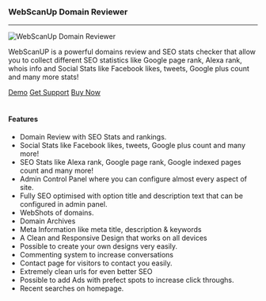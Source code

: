 ### WebScanUp Domain Reviewer 

---

<img alt="WebScanUp Domain Reviewer" data-src="holder.js/100%x225/webscanup/text:WebScanUp Domain Reviewer">

<script>
Holder.add_theme("webscanup", {background:"#30659B", foreground:"#ffffff", size: 0.2}).run()
</script>

WebScanUP is a powerful domains review and SEO stats checker that allow you to collect different SEO statistics like Google page rank, Alexa rank, whois info and Social Stats like Facebook likes, tweets, Google plus count and many more stats!

<div class="btn-group btn-group-justified">
	<a href="http://v5.websterfolks.com/demo/webscanup" class="btn btn-info">Demo</a>
	<a href="http://v5.websterfolks.com/support/webscanup" class="btn btn-success">Get Support</a>
	<a href="http://v5.websterfolks.com/go/webscanup" class="btn btn-info">Buy Now</a>
</div>

<br>

#### Features
- Domain Review with SEO Stats and rankings.
- Social Stats like Facebook likes, tweets, Google plus count and many more!
- SEO Stats like Alexa rank, Google page rank, Google indexed pages count and many more!
- Admin Control Panel where you can configure almost every aspect of site.
- Fully SEO optimised with option title and description text that can be configured in admin panel.
- WebShots of domains.
- Domain Archives
- Meta Information like meta title, description & keywords
- A Clean and Responsive Design that works on all devices
- Possible to create your own designs very easily.
- Commenting system to increase conversations
- Contact page for visitors to contact you easily.
- Extremely clean urls for even better SEO
- Possible to add Ads with prefect spots to increase click throughs.
- Recent searches on homepage.
